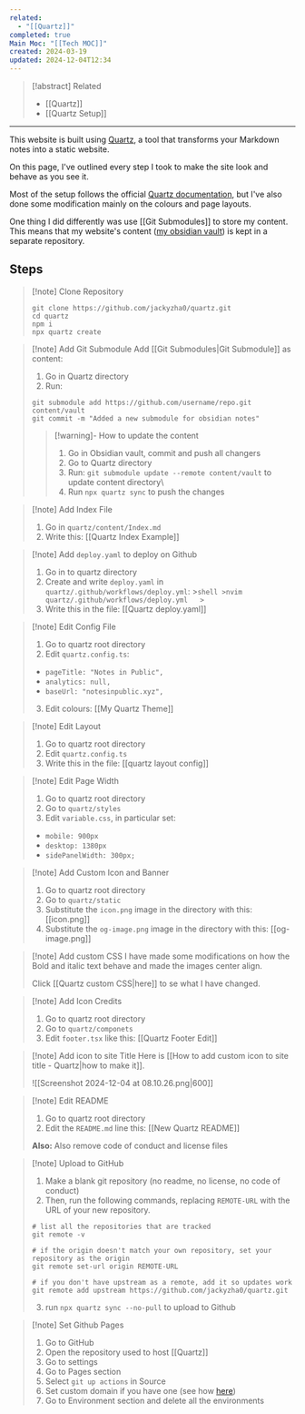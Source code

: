 ```yaml
---
related:
  - "[[Quartz]]"
completed: true
Main Moc: "[[Tech MOC]]"
created: 2024-03-19
updated: 2024-12-04T12:34
---
```

>[!abstract] Related
>- [[Quartz]]
>- [[Quartz Setup]]

---

This website is built using [Quartz](https://quartz.jzhao.xyz/), a tool that transforms your Markdown notes into a static website. 

On this page, I've outlined every step I took to make the site look and behave as you see it.

Most of the setup follows the official [Quartz documentation](https://quartz.jzhao.xyz/#-get-started), but I've also done some modification mainly on the colours and page layouts.

One thing I did differently was use [[Git Submodules]] to store my content. This means that my website's content ([my obsidian vault](https://github.com/rimaout/Obsidian-Vault)) is kept in a separate repository.

## Steps

>[!note] Clone Repository
>```shell
>git clone https://github.com/jackyzha0/quartz.git
>cd quartz
>npm i
>npx quartz create
>```

>[!note] Add Git Submodule
>Add [[Git Submodules|Git Submodule]] as content:
>1. Go in Quartz directory
>2. Run: 
>	```shell
>	git submodule add https://github.com/username/repo.git content/vault
>	git commit -m "Added a new submodule for obsidian notes"
>	```
>	
>>[!warning]- How to update the content
>>1. Go in Obsidian vault, commit and push all changers
>>2. Go to Quartz directory
>>3. Run: `git submodule update --remote content/vault` to update content directory\
>>4. Run `npx quartz sync` to push the changes

>[!note] Add Index File
>1. Go in `quartz/content/Index.md`
>2. Write this: [[Quartz Index Example]]

>[!note] Add `deploy.yaml` to deploy on Github
>1. Go in to quartz directory
>2. Create and write `deploy.yaml` in `quartz/.github/workflows/deploy.yml`:
	>```shell
	>nvim quartz/.github/workflows/deploy.yml  
	>```
>3. Write this in the file: [[Quartz deploy.yaml]]

>[!note] Edit Config File
>1. Go to quartz root directory 
>2. Edit `quartz.config.ts`: 
>	- `pageTitle: "Notes in Public",`
>	- `analytics: null,`
>	- `baseUrl: "notesinpublic.xyz",`
>3. Edit colours: [[My Quartz Theme]]

>[!note] Edit Layout
>1. Go to quartz root directory 
>2. Edit `quartz.config.ts`
>3. Write this in the file: [[quartz layout config]]

>[!note] Edit Page Width
>1. Go to quartz root directory
>2. Go to `quartz/styles`
>3. Edit `variable.css`, in particular set:
>	- `mobile: 900px`
>	- `desktop: 1380px`
>	- `sidePanelWidth: 300px;`

>[!note] Add Custom Icon and Banner
>1. Go to quartz root directory 
>2. Go to `quartz/static`
>3. Substitute the `icon.png` image in the directory with this: [[icon.png]]
>4. Substitute the `og-image.png` image in the directory with this: [[og-image.png]]

>[!note] Add custom CSS
>I have made some modifications on how the Bold and italic text behave and made the images center align.
>
>Click [[Quartz custom CSS|here]] to se what I have changed.

>[!note] Add Icon Credits
>1. Go to quartz root directory
>2. Go to `quartz/componets`
>3. Edit `footer.tsx` like this: [[Quartz Footer Edit]]

>[!note] Add icon to site Title
>Here is [[How to add custom icon to site title - Quartz|how to make it]].
>
>![[Screenshot 2024-12-04 at 08.10.26.png|600]]

>[!note] Edit README
>1. Go to quartz root directory
>2. Edit the `README.md` line this: [[New Quartz README]]
>   
>**Also:** Also remove code of conduct and license files

>[!note] Upload to GitHub
>1. Make a blank git repository (no readme, no license, no code of conduct)
>2. Then, run the following commands, replacing `REMOTE-URL` with the URL of your new repository.
>	
>	```shell
>	# list all the repositories that are tracked
>	git remote -v
>	```
>	
>	 ```shell
>	# if the origin doesn't match your own repository, set your repository as the origin
>	git remote set-url origin REMOTE-URL
>	 ```
>	
>	```shell
>	# if you don't have upstream as a remote, add it so updates work
>	git remote add upstream https://github.com/jackyzha0/quartz.git
>	```
>
>3. run `npx quartz sync --no-pull` to upload to Github

>[!note] Set Github Pages
>1. Go to GitHub
>2. Open the repository used to host [[Quartz]]
>3. Go to settings
>4. Go to Pages section 
>5. Select `git up actions` in Source
>6. Set custom domain if you have one (see how [here](https://quartz.jzhao.xyz/hosting#custom-domain))
>7. Go to Environment section and delete all the environments



